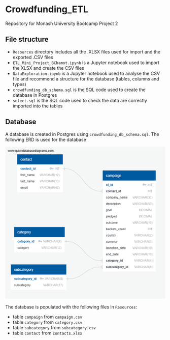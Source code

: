 # Crowdfunding_ETL
Repository for Monash University Bootcamp Project 2

## File structure
- `Resources` directory includes all the .XLSX files used for import and the exported .CSV files
- `ETL_Mini_Project_BChamot.ipynb` is a Jupyter notebook used to import the XLSX and create the CSV files
- `DataExploration.ipynb` is a Jupyter notebook used to analyse the CSV file and recommend a structure for the database (tables, columns and types)
- `crowdfunding_db_schema.sql` is the SQL code used to create the database in Postgres
- `select.sql` is the SQL code used to check the data are correctly imported into the tables

## Database
A database is created in Postgres using `crowdfunding_db_schema.sql`. The following ERD is used for the database

![ERD for crowdfunding_db](ERD.png)

The database is populated with the following files in `Resources`:
- table `campaign` from `campaign.csv`
- table `category` from `category.csv`
- table `subcategory` from `subcategory.csv`
- table `contact` from `contacts.xlsx`
